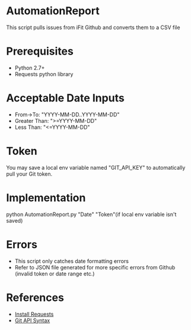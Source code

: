 # AutomationReport
This script pulls issues from iFit Github and converts them to a CSV file

# Prerequisites
- Python 2.7+
- Requests python library

# Acceptable Date Inputs
- From->To: "YYYY-MM-DD..YYYY-MM-DD"
- Greater Than: ">=YYYY-MM-DD"
- Less Than: "<=YYYY-MM-DD"

# Token
You may save a local env variable named "GIT_API_KEY" to automatically pull your Git token.

# Implementation
python AutomationReport.py "Date" "Token"(if local env variable isn't saved)

# Errors
- This script only catches date formatting errors
- Refer to JSON file generated for more specific errors from Github (invalid token or date range etc.)

# References
- [Install Requests](http://docs.python-requests.org/en/master/user/install/)
- [Git API Syntax](https://stackoverflow.com/questions/50745658/get-issues-on-a-date-range-from-github-enterprise-api/50749472#50749472)



